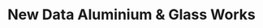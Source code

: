 ---
title: "New Data Aluminium & Glass Works"
url: /karachi/new-data-aluminium-and-glass-works/
shop: clothes
---